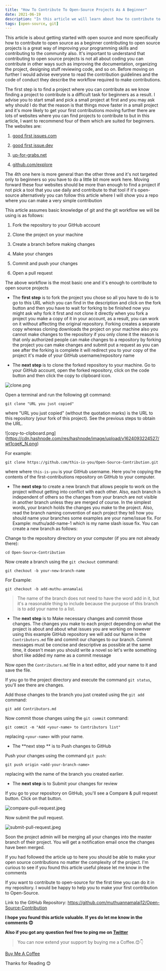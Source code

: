 ```yaml
---
title: "How To Contribute To Open-Source Projects As A Beginner"
date: 2021-06-19
description: "In this article we will learn about how to contribute to open source as a beginner"
tags: [open-source, git]
---
```


This article is about getting started with open source and more specifically how to contribute to open source as a beginner contributing to open source projects is a great way of improving your programming skills and contributing to the community also. It's important to understand that contributing to open source projects is not all about coding you can contribute in other ways such as improving the documentation, organizing the project, designing stuff reviewing code, and so on. Before moving on further I would advise everyone to read the contribution guidelines and the code of conduct they describe the workflow required to make contributions.

The first step is to find a project where you can contribute as we know finding a project to contribute is a difficult task for beginners as a result. I advise you to start small and pick a small project at first and you may ask why should I do that the reason is that things move faster in a small project and it's more likely to get your first contributions moving further there are lots of websites where you can find projects to contribute to but in this article, I want to recommend four of them which are suited for beginners. The websites are:


1.  [good first issues.com](https://goodfirstissues.com/)

2.  [good first issue.dev](https://goodfirstissue.dev/) 

3.  [up-for-grabs.net](https://up-for-grabs.net/#/) 

4.  [github.com/explore](https://github.com/explore) 

The 4th one here is more general than the other three and it's not targeted only to beginners so you have to do a little bit more work here. Moving forward these four websites should be more than enough to find a project if not pick a tool that you use daily and contribute to that tool if it's open-source alternatively you can follow this article where I will show you a repo where you can make a very simple contribution

This article assumes basic knowledge of git and the git workflow we will be using is as follows:

1. Fork the repository to your GitHub account 

2. Clone the project on your machine

3. Create a branch before making changes

4. Make your changes

5. Commit and push your changes  

6. Open a pull request

The above workflow is the most basic one and it's enough to contribute to open source projects


- The **first step** is to fork the project you chose so all you have to do is to go to this URL which you can find in the description and click on the fork button and then you have to wait for forking to be finished now you might ask why fork it first and not clone it directly when you fork a project you make a copy of it in your account, as a result, you can work on it without affecting the original repository. Forking creates a separate copy whereas cloning downloads the project on your machine also you cannot make changes to the repository if you only clone it the reason is that only authorized people can make changes to a repository by forking the project you can make changes and submit put a request as you can see after the forking is complete it will redirect you to your copy of the project it's made of your GitHub username/repository name


- The **next step** is to clone the forked repository to your machine. Go to your GitHub account, open the forked repository, click on the code button and then click the copy to clipboard icon.

![clone.png](https://cdn.hashnode.com/res/hashnode/image/upload/v1624093193646/8ZBdSqEBZ.png)

Open a terminal and run the following git command:

```
git clone "URL you just copied"

``` 
where "URL you just copied" (without the quotation marks) is the URL to this repository (your fork of this project). See the previous steps to obtain the URL.

![copy-to-clipboard.png]
(https://cdn.hashnode.com/res/hashnode/image/upload/v1624093224527/wt1cqeK_N.png)

For example:

```
git clone https://github.com/this-is-you/Open-Source-Contribution.git

``` 
where where `this-is-you` is your GitHub username. Here you're copying the contents of the first-contributions repository on GitHub to your computer.

- The **next step** to create a new branch that allows people to work on the project without getting into conflict with each other. Also, each branch is independent of others so the changes from your branch are not visible in another branch unless they are merged of course. In the simplest words, your branch holds the changes you make to the project. Also, read the branch naming convention of each project they tell how you should name your branches some examples are your name/issue fix. For Example: muthu/add-name-1 which is my name slash issue fix. You can create a new branch as follows:

Change to the repository directory on your computer (if you are not already there):

```
cd Open-Source-Contribution

``` 
Now create a branch using the `git checkout` command:

```
git checkout -b your-new-branch-name

``` 
For Example:

```
git checkout -b add-muthu-annamalai

``` 
> The name of the branch does not need to have the word add in it, but it's a reasonable thing to include because the purpose of this branch is to add your name to a list.

- The **next step** is to Make necessary changes and commit those changes. The changes you make to each project depending on what the project is about and about what issues you are working on however using this example GitHub repository we will add our Name in the `Contributors.md` file and commit our changes to our branch. Commit messages must be concise and descriptive as possible at the same time, it doesn't mean you should write a novel so let's write something short like added my name as a commit message

Now open the `Contributors.md` file in a text editor, add your name to it and save the file.

If you go to the project directory and execute the command `git status`, you'll see there are changes.

Add those changes to the branch you just created using the `git add` command:

```
git add Contributors.md

``` 
Now commit those changes using the `git commit` command:

```
git commit -m "Add <your-name> to Contributors list"

``` 
replacing `<your-name>` with your name.

- The **next step ** is to Push changes to GitHub

Push your changes using the command `git push`: 

```
git push origin <add-your-branch-name>

``` 
replacing <add-your-branch-name> with the name of the branch you created earlier.

- The **next step** is to Submit your changes for review

If you go to your repository on GitHub, you'll see a Compare & pull request button. Click on that button.

![compare-pull-request.jpeg](https://cdn.hashnode.com/res/hashnode/image/upload/v1624093866881/CuD__MFQa.jpeg)

Now submit the pull request.

![submit-pull-request.jpeg](https://cdn.hashnode.com/res/hashnode/image/upload/v1624093841841/H78BMEVhS.jpeg)


Soon the project admin will be merging all your changes into the master branch of their project. You will get a notification email once the changes have been merged.

If you had followed the article up to here you should be able to make your open source contributions no matter the complexity of the project. I'm curious to see if you found this article useful please let me know in the comments

If you want to contribute to open-source for the first time you can do it in my repository. I would be happy to help you to make your first contribution to Open-Source.

Link to the GitHub Repository: https://github.com/muthuannamalai12/Open-Source-Contribution

**I hope you found this article valuable. If yes do let me know in the comments 😊**

**Also if you got any question feel free to ping me on [Twitter](https://twitter.com/muthuannamalai_)**

> You can now extend your support by buying me a Coffee.😊👇

[Buy Me A Coffee](https://www.buymeacoffee.com/muthuannamalai)

Thanks for Reading 😊 
